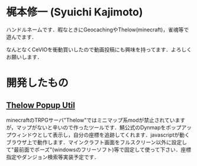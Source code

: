 # 梶本修一 (Syuichi Kajimoto)

ハンドルネームです．暇なときにGeocachingやThelow(minecraft)，雀魂等で遊んでます．

なんとなくCeVIOを衝動買いしたので動画投稿にも興味を持ってます．よろしくお願いします．

# 開発したもの

## [Thelow Popup Util](http://thelow.kajimoto.ch/)

minecraftのTRPGサーバ"Thelow"ではミニマップ系modが禁止されていますが，マップがないと辛いので作ったツールです．鯖公式のDynmapをポップアップウィンドウとして表示し，自分の座標を追跡してくれます．javascriptが動くブラウザ上で動作します．マインクラフト画面をフルスクリーン以外に設定して"最前面でポーズ"(windowsのフリーソフト)等で固定して使って下さい．座標指定やダンジョン検索等実装予定です．
